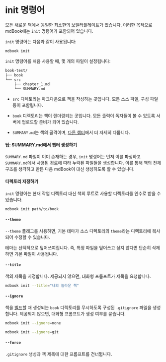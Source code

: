 # init 명령어

모든 새로운 책에서 동일한 최소한의 보일러플레이트가 있습니다. 
이러한 목적으로 mdBook에는 `init` 명령어가 포함되어 있습니다.

`init` 명령어는 다음과 같이 사용됩니다:

```bash
mdbook init
```

`init` 명령어를 처음 사용할 때, 몇 개의 파일이 설정됩니다:
```bash
book-test/
├── book
└── src
    ├── chapter_1.md
    └── SUMMARY.md
```

- `src` 디렉토리는 마크다운으로 책을 작성하는 곳입니다. 모든 소스 파일, 구성 파일 등이 포함됩니다.

- `book` 디렉토리는 책이 렌더링되는 곳입니다. 모든 출력이 독자들이 볼 수 있도록 서버에 업로드할 준비가 되어 있습니다.

- `SUMMARY.md`는 책의 골격이며, [다른 챕터](../format/summary.md)에서 더 자세히 다룹니다.

#### 팁: SUMMARY.md에서 챕터 생성하기

`SUMMARY.md` 파일이 이미 존재하는 경우, `init` 명령어는 먼저 이를 파싱하고 `SUMMARY.md`에서 사용된 경로에 따라 누락된 파일들을 생성합니다.
이를 통해 책의 전체 구조를 생각하고 만든 다음 mdBook이 대신 생성하도록 할 수 있습니다.

#### 디렉토리 지정하기

`init` 명령어는 현재 작업 디렉토리 대신 책의 루트로 사용할 디렉토리를 인수로 받을 수 있습니다.

```bash
mdbook init path/to/book
```

#### `--theme`

`--theme` 플래그를 사용하면, 기본 테마가 소스 디렉토리의 `theme`라는 디렉토리에 복사되어 수정할 수 있습니다.

테마는 선택적으로 덮어쓰여집니다. 즉, 특정 파일을 덮어쓰고 싶지 않다면 단순히 삭제하면 기본 파일이 사용됩니다.

#### `--title`

책의 제목을 지정합니다. 제공되지 않으면, 대화형 프롬프트가 제목을 요청합니다.

```bash
mdbook init --title="나의 놀라운 책"
```

#### `--ignore`

책을 [빌드]할 때 생성되는 `book` 디렉토리를 무시하도록 구성된 `.gitignore` 파일을 생성합니다.
제공되지 않으면, 대화형 프롬프트가 생성 여부를 묻습니다.

```bash
mdbook init --ignore=none
```

```bash
mdbook init --ignore=git
```

[빌드]: build.md

#### `--force`

`.gitignore` 생성과 책 제목에 대한 프롬프트를 건너뜁니다.
